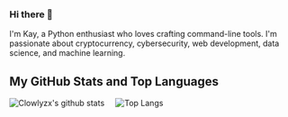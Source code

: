### Hi there 👋
I'm Kay, a Python enthusiast who loves crafting command-line tools. I'm passionate about cryptocurrency, cybersecurity, web development, data science, and machine learning.


## My GitHub Stats and Top Languages
![Clowlyzx's github stats](https://github-readme-stats.vercel.app/api?username=Clowlyzx&show_icons=true&theme=tokyonight)&nbsp;&nbsp;&nbsp;&nbsp;&nbsp;![Top Langs](https://github-readme-stats.vercel.app/api/top-langs/?username=Clowlyzx&layout=donut&theme=tokyonight&show_icons=true)

<!--
**Clowlyzx/Clowlyzx** is a ✨ _special_ ✨ repository because its `README.md` (this file) appears on your GitHub profile.

Here are some ideas to get you started:

- 🔭 I’m currently working on ...
- 🌱 I’m currently learning ...
- 👯 I’m looking to collaborate on ...
- 🤔 I’m looking for help with ...
- 💬 Ask me about ...
- 📫 How to reach me: ...
- 😄 Pronouns: ...
- ⚡ Fun fact: ...
-->
